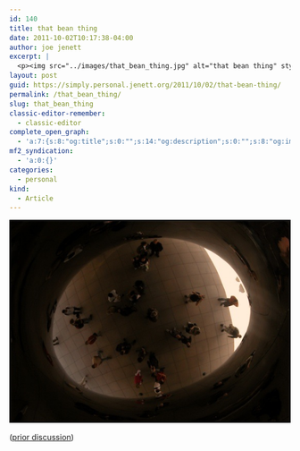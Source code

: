 ```yaml
---
id: 140
title: that bean thing
date: 2011-10-02T10:17:38-04:00
author: joe jenett
excerpt: |
  <p><img src="../images/that_bean_thing.jpg" alt="that bean thing" style="border:none;"></p>
layout: post
guid: https://simply.personal.jenett.org/2011/10/02/that-bean-thing/
permalink: /that_bean_thing/
slug: that_bean_thing
classic-editor-remember:
  - classic-editor
complete_open_graph:
  - 'a:7:{s:8:"og:title";s:0:"";s:14:"og:description";s:0:"";s:8:"og:image";s:0:"";s:7:"og:type";s:0:"";s:12:"twitter:card";s:7:"summary";s:19:"twitter:description";s:0:"";s:15:"twitter:creator";s:0:"";}'
mf2_syndication:
  - 'a:0:{}'
categories:
  - personal
kind:
  - Article
---
```

<img src="../images/that_bean_thing.jpg" alt="that bean thing" style="border:none;">

([prior discussion](https://disqus.com/home/discussion/jenettsimplypersonal/jenettsimplypersonal_that_bean_thing/))
